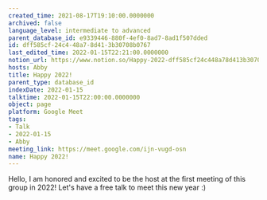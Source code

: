```yaml
---
created_time: 2021-08-17T19:10:00.0000000
archived: false
language_level: intermediate to advanced
parent_database_id: e9339446-880f-4ef0-8ad7-8ad1f507dded
id: dff585cf-24c4-48a7-8d41-3b30708b0767
last_edited_time: 2022-01-15T22:21:00.0000000
notion_url: https://www.notion.so/Happy-2022-dff585cf24c448a78d413b30708b0767
hosts: Abby
title: Happy 2022!
parent_type: database_id
indexDate: 2022-01-15
talktime: 2022-01-15T22:00:00.0000000
object: page
platform: Google Meet
tags:
- Talk
- 2022-01-15
- Abby
meeting_link: https://meet.google.com/ijn-vugd-osn
name: Happy 2022!
---
```


Hello, I am honored and excited to be the host at the first meeting of this group in 2022! Let's have a free talk to meet this new year :)





